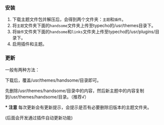 ### 安装

1. 下载主题文件包并解压后，会得到两个文件夹：`主题`和`插件`。
2. 将`主题`文件夹下面的`handsome`文件夹上传至typecho的/usr/themes目录下。
3. 将`插件`文件夹下面的`handsome`和`links`文件夹上传至typecho的/usr/plugins/目录下。
4. 启用插件和主题。


### 更新

一般有两种方法：

下载后，覆盖/usr/themes/handsome/目录即可。

先删除/usr/themes/handsome/目录中的内容，然后新主题中的内容复制到/usr/themes/handsome/目录。（推荐√）


**\* 注意** 每次更新会有更新提示，会提示是否有必要删除旧版本的主题文件夹。

(后面会开发通过插件自动更新功能)
